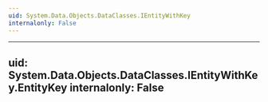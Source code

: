 ```yaml
---
uid: System.Data.Objects.DataClasses.IEntityWithKey
internalonly: False
---
```


---
uid: System.Data.Objects.DataClasses.IEntityWithKey.EntityKey
internalonly: False
---
